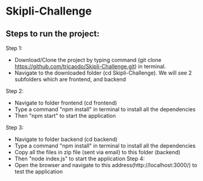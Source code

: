 # Skipli-Challenge

## Steps to run the project:

 Step 1:
  - Download/Clone the project by typing command (git clone https://github.com/tricaodo/Skipli-Challenge.git) in terminal. 
  - Navigate to the downloaded folder (cd Skipli-Challenge). We will see 2 subfolders which are frontend, and backend
  
 Step 2:
  - Navigate to folder frontend (cd frontend) 
  - Type a command "npm install" in terminal to install all the dependencies
  - Then "npm start" to start the application
  
 Step 3:
  - Navigate to folder backend (cd backend)
  - Type a command "npm install" in terminal to install all the dependencies
  - Copy all the files in zip file (sent via email) to this folder (backend)
  - Then "node index.js" to start the application
 Step 4:
  - Open the browser and navigate to this address(http://localhost:3000/) to test the application
